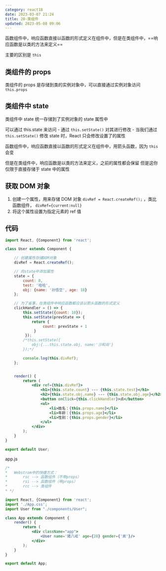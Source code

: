 ```yaml
---
category: react18
date: 2023-03-07 21:24
title: 20-类组件
updated: 2023-05-08 09:06
---
```


函数组件中，响应函数直接以函数的形式定义在组件中，但是在类组件中，==响应函数是以类的方法来定义==

主要的区别是 `this`

## 类组件的 props

类组件的 props 是存储到类的实例对象中，可以直接通过实例对象访问`this.props`

## 类组件中 state

类组件中 state 统一存储到了实例对象的 state 属性中

可以通过 this.state 来访问 - 通过 `this.setState()` 对其进行修改 - 当我们通过 `this.setState()` 修改 state 时，React 只会修改设置了的属性

函数组件中，响应函数直接以函数的形式定义在组件中，用箭头函数，因为 `this` 会变

但是在类组件中，响应函数是以类的方法来定义，之前的属性都会保留
但是这你仅限于直接存储于 state 中的属性

## 获取 DOM 对象

1. 创建一个属性，用来存储 DOM 对象
   `divRef = React.createRef();` ，类比函数组件， `divRef={current:null}`
2. 将这个属性设置为指定元素的 ref 值

## 代码

```jsx
import React, {Component} from 'react';

class User extends Component {

    // 创建属性存储DOM对象
    divRef = React.createRef();

    // 向state中添加属性
    state = {
        count: 0,
        test: '哈哈',
        obj: {name: '孙悟空', age: 18}
    };

    // 为了省事，在类组件中响应函数都应该以箭头函数的形式定义
    clickHandler = () => {
        this.setState({count: 10});
        this.setState(prevState => {
            return {
                 count: prevState + 1
             }
         });
        /*this.setState({
            obj:{...this.state.obj, name:'沙和尚'}
        });*/

        console.log(this.divRef);
    };


    render() {
        return (
            <div ref={this.divRef}>
                <h1>{this.state.count} --- {this.state.test}</h1>
                <h2>{this.state.obj.name} --- {this.state.obj.age}</h2>
                <button onClick={this.clickHandler}>点</button>
                <ul>
                    <li>姓名：{this.props.name}</li>
                    <li>年龄：{this.props.age}</li>
                    <li>性别：{this.props.gender}</li>
                </ul>
            </div>
        );
    }
}

export default User;

```

app.js

```jsx
/*
*   Webstrom中的快捷方式：
*       rsc --> 函数组件（不带props）
*       rsi --> 函数组件（带props）
*       rcc --> 类组件
* */

import React, {Component} from 'react';
import './App.css';
import User from "./components/User";

class App extends Component {
    render() {
        return (
            <div className="app">
                <User name='猪八戒' age={28} gender={'男'}/>
            </div>
        );
    }
}

export default App;
```